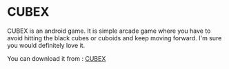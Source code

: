 # CUBEX
CUBEX is an android game. It is simple arcade game where you have to avoid hitting the black cubes or cuboids and keep moving forward. I'm sure you would definitely love it.

You can download it from : [CUBEX](https://drive.google.com/file/d/1xQ0mJVdhaMUwM5G3cvEjHQnl04pE2ifk/view?usp=sharing)

